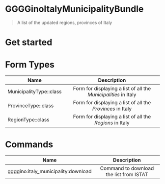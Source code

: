 # GGGGinoItalyMunicipalityBundle

> A list of the updated regions, provinces of Italy

# Get started

# Form Types

| Name          | Description  |
| ------------- |:------------:|
| MunicipalityType::class | Form for displaying a list of all the *Municipalities* in Italy |
| ProvinceType::class | Form for displaying a list of all the *Provinces* in Italy |
| RegionType::class | Form for displaying a list of all the *Regions* in Italy |

# Commands

| Name          | Description  |
| ------------- |:------------:|
| ggggino:italy_municipality:download | Command to download the list from ISTAT |
